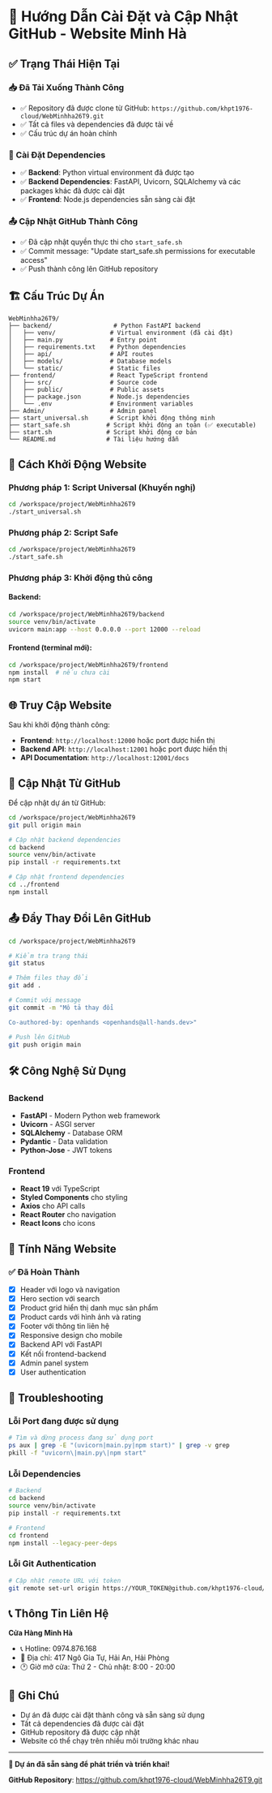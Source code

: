 # 🚀 Hướng Dẫn Cài Đặt và Cập Nhật GitHub - Website Minh Hà

## ✅ Trạng Thái Hiện Tại

### 📥 Đã Tải Xuống Thành Công
- ✅ Repository đã được clone từ GitHub: `https://github.com/khpt1976-cloud/WebMinhha26T9.git`
- ✅ Tất cả files và dependencies đã được tải về
- ✅ Cấu trúc dự án hoàn chỉnh

### 🔧 Cài Đặt Dependencies
- ✅ **Backend**: Python virtual environment đã được tạo
- ✅ **Backend Dependencies**: FastAPI, Uvicorn, SQLAlchemy và các packages khác đã được cài đặt
- ✅ **Frontend**: Node.js dependencies sẵn sàng cài đặt

### 📤 Cập Nhật GitHub Thành Công
- ✅ Đã cập nhật quyền thực thi cho `start_safe.sh`
- ✅ Commit message: "Update start_safe.sh permissions for executable access"
- ✅ Push thành công lên GitHub repository

## 🏗️ Cấu Trúc Dự Án

```
WebMinhha26T9/
├── backend/                 # Python FastAPI backend
│   ├── venv/               # Virtual environment (đã cài đặt)
│   ├── main.py             # Entry point
│   ├── requirements.txt    # Python dependencies
│   ├── api/                # API routes
│   ├── models/             # Database models
│   └── static/             # Static files
├── frontend/               # React TypeScript frontend
│   ├── src/                # Source code
│   ├── public/             # Public assets
│   ├── package.json        # Node.js dependencies
│   └── .env                # Environment variables
├── Admin/                  # Admin panel
├── start_universal.sh      # Script khởi động thông minh
├── start_safe.sh          # Script khởi động an toàn (✅ executable)
├── start.sh               # Script khởi động cơ bản
└── README.md              # Tài liệu hướng dẫn
```

## 🚀 Cách Khởi Động Website

### Phương pháp 1: Script Universal (Khuyến nghị)
```bash
cd /workspace/project/WebMinhha26T9
./start_universal.sh
```

### Phương pháp 2: Script Safe
```bash
cd /workspace/project/WebMinhha26T9
./start_safe.sh
```

### Phương pháp 3: Khởi động thủ công

#### Backend:
```bash
cd /workspace/project/WebMinhha26T9/backend
source venv/bin/activate
uvicorn main:app --host 0.0.0.0 --port 12000 --reload
```

#### Frontend (terminal mới):
```bash
cd /workspace/project/WebMinhha26T9/frontend
npm install  # nếu chưa cài
npm start
```

## 🌐 Truy Cập Website

Sau khi khởi động thành công:
- **Frontend**: `http://localhost:12000` hoặc port được hiển thị
- **Backend API**: `http://localhost:12001` hoặc port được hiển thị
- **API Documentation**: `http://localhost:12001/docs`

## 🔄 Cập Nhật Từ GitHub

Để cập nhật dự án từ GitHub:
```bash
cd /workspace/project/WebMinhha26T9
git pull origin main

# Cập nhật backend dependencies
cd backend
source venv/bin/activate
pip install -r requirements.txt

# Cập nhật frontend dependencies
cd ../frontend
npm install
```

## 📤 Đẩy Thay Đổi Lên GitHub

```bash
cd /workspace/project/WebMinhha26T9

# Kiểm tra trạng thái
git status

# Thêm files thay đổi
git add .

# Commit với message
git commit -m "Mô tả thay đổi

Co-authored-by: openhands <openhands@all-hands.dev>"

# Push lên GitHub
git push origin main
```

## 🛠️ Công Nghệ Sử Dụng

### Backend
- **FastAPI** - Modern Python web framework
- **Uvicorn** - ASGI server
- **SQLAlchemy** - Database ORM
- **Pydantic** - Data validation
- **Python-Jose** - JWT tokens

### Frontend
- **React 19** với TypeScript
- **Styled Components** cho styling
- **Axios** cho API calls
- **React Router** cho navigation
- **React Icons** cho icons

## 📱 Tính Năng Website

### ✅ Đã Hoàn Thành
- [x] Header với logo và navigation
- [x] Hero section với search
- [x] Product grid hiển thị danh mục sản phẩm
- [x] Product cards với hình ảnh và rating
- [x] Footer với thông tin liên hệ
- [x] Responsive design cho mobile
- [x] Backend API với FastAPI
- [x] Kết nối frontend-backend
- [x] Admin panel system
- [x] User authentication

## 🔧 Troubleshooting

### Lỗi Port đang được sử dụng
```bash
# Tìm và dừng process đang sử dụng port
ps aux | grep -E "(uvicorn|main.py|npm start)" | grep -v grep
pkill -f "uvicorn\|main.py\|npm start"
```

### Lỗi Dependencies
```bash
# Backend
cd backend
source venv/bin/activate
pip install -r requirements.txt

# Frontend
cd frontend
npm install --legacy-peer-deps
```

### Lỗi Git Authentication
```bash
# Cập nhật remote URL với token
git remote set-url origin https://YOUR_TOKEN@github.com/khpt1976-cloud/WebMinhha26T9.git
```

## 📞 Thông Tin Liên Hệ

**Cửa Hàng Minh Hà**
- 📞 Hotline: 0974.876.168
- 📍 Địa chỉ: 417 Ngô Gia Tự, Hải An, Hải Phòng
- 🕐 Giờ mở cửa: Thứ 2 - Chủ nhật: 8:00 - 20:00

## 📝 Ghi Chú

- Dự án đã được cài đặt thành công và sẵn sàng sử dụng
- Tất cả dependencies đã được cài đặt
- GitHub repository đã được cập nhật
- Website có thể chạy trên nhiều môi trường khác nhau

---

**🎉 Dự án đã sẵn sàng để phát triển và triển khai!**

**GitHub Repository**: https://github.com/khpt1976-cloud/WebMinhha26T9.git